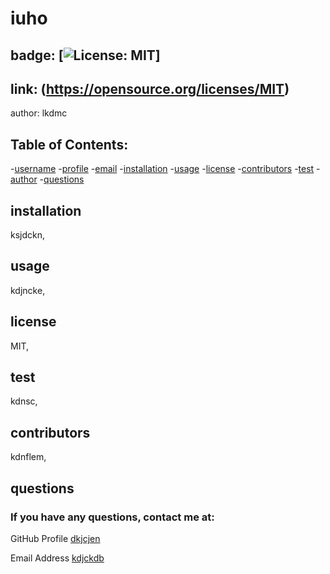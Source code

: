 
  # iuho
## badge: [![License: MIT](https://img.shields.io/badge/License-MIT-yellow.svg)]
## link: (https://opensource.org/licenses/MIT)
author: lkdmc

## Table of Contents:
-[username](#username)
-[profile](#profile)
-[email](#email)
-[installation](#installation)
-[usage](#usage)
-[license](#license)
-[contributors](#contributors)
-[test](#test)
-[author](#author)
-[questions](#questions)

## installation
ksjdckn,

## usage
kdjncke,

## license
MIT,

## test
kdnsc,

## contributors
kdnflem,

## questions
### If you have any questions, contact me at:

GitHub Profile [dkjcjen](https://github.com/MrPerry365)

Email Address [kdjckdb](https://1987NowHere@gmail.com)

